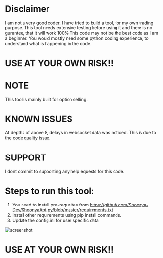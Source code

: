 # Disclaimer 

I am not a very good coder. I have tried to build a tool, for my own trading purpose.
This tool needs extensive testing before using it and there is no gurantee, that it will work 100%
This code may not be the best code as I am a beginner. You would mostly need some python coding experience, to understand what is happening in the code.

# USE AT YOUR OWN RISK!!

# NOTE

This tool is mainly built for option selling.

# KNOWN ISSUES
At depths of above 8, delays in websocket data was noticed. This is due to the code quality issue.

# SUPPORT
I dont commit to supporting any help equests for this code.

# Steps to run this tool:

1. You need to install pre-requsites from https://github.com/Shoonya-Dev/ShoonyaApi-py/blob/master/requirements.txt
2. Install other requirements using pip install commands.
3. Update the config.ini for user specific data

![screenshot](https://github.com/whity1234/Finvasia-Tradetool/blob/main/Screenshot.png)

# USE AT YOUR OWN RISK!!
